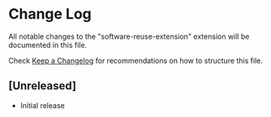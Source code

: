 # Change Log

All notable changes to the "software-reuse-extension" extension will be documented in this file.

Check [Keep a Changelog](http://keepachangelog.com/) for recommendations on how to structure this file.

## [Unreleased]

- Initial release